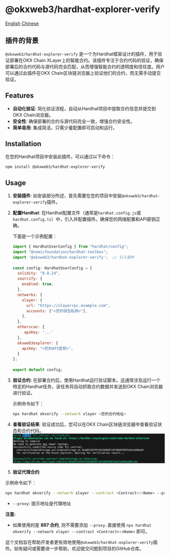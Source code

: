 # @okxweb3/hardhat-explorer-verify

[English](./README.md)
[Chinese](./README_ZH.md)

## 插件的背景

`@okxweb3/hardhat-explorer-verify` 是一个为Hardhat框架设计的插件，用于验证部署在OKX Chain XLayer上的智能合约。该插件专注于合约代码的验证，确保部署后的合约代码与源代码完全匹配，从而增强智能合约的透明度和信任度。用户可以通过此插件在OKX Chain区块链浏览器上验证他们的合约，而无需手动提交验证。

## Features

- **自动化验证**: 简化验证流程，自动从Hardhat项目中提取合约信息并提交到OKX Chain浏览器。
- **安全性**: 确保部署的合约与源代码完全一致，增强合约安全性。
- **简单易用**: 集成简洁，只需少量配置即可启动和运行。

## Installation

在您的Hardhat项目中安装此插件，可以通过以下命令：

```bash
npm install @okxweb3/hardhat-explorer-verify
```

## Usage

1. **安装插件**: 如安装部分所述，首先需要在您的项目中安装`@okxweb3/hardhat-explorer-verify`插件。

2. **配置Hardhat**: 在Hardhat配置文件（通常是`hardhat.config.js`或`hardhat.config.ts`）中，引入并配置插件。确保您的网络配置和API密钥正确。

   下面是一个示例配置：

   ```javascript
   import { HardhatUserConfig } from "hardhat/config";
   import "@nomicfoundation/hardhat-toolbox";
   import '@okxweb3/hardhat-explorer-verify';  // 引入插件

   const config: HardhatUserConfig = {
     solidity: "0.8.24",
     sourcify: {
       enabled: true,
     },
     networks: {
       xlayer: {
         url: "https://xlayerrpc.example.com",
         accounts: ["<您的钱包私钥>"],
       },
     },
     etherscan: {
        apiKey: '...'
     },
     okxweb3explorer: {
       apiKey: "<您的API密钥>",
     }
   };

   export default config;
   ```

3. **验证合约**: 在部署合约后，使用Hardhat运行验证脚本。这通常涉及运行一个特定的Hardhat任务，该任务将自动抓取合约数据并发送到OKX Chain浏览器进行验证。

   示例命令如下：

   ```bash
   npx hardhat okverify --network xlayer <您的合约地址>
   ```

4. **查看验证结果**: 验证成功后，您可以在OKX Chain区块链浏览器中查看验证状态和合约代码。
![deploy](./public/deploy.png)


5. **验证代理合约**

示例命令如下：
```bash
npx hardhat okverify --network xlayer --contract <Contract>:<Name> --proxy <address>
```

- `--proxy`: 提示地址是代理地址

**注意:**
- 如果使用的是 **897 合约**, 则不需要添加 `--proxy`. 直接使用 `npx hardhat okverify --network xlayer --contract <Contract>:<Name>` 即可。

这个文档旨在帮助开发者更有效地使用`@okxweb3/hardhat-explorer-verify`插件。如有疑问或需要进一步帮助，欢迎提交问题到项目的GitHub仓库。